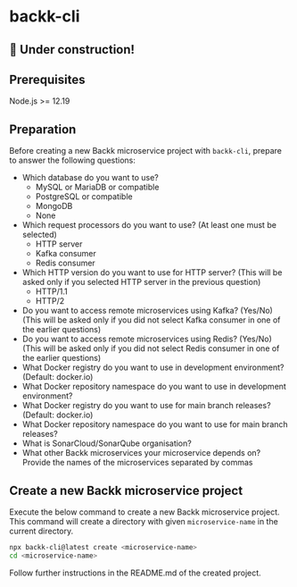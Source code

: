 # backk-cli

## :construction: Under construction!

## Prerequisites

Node.js >= 12.19

## Preparation
Before creating a new Backk microservice project with `backk-cli`, prepare to answer the following questions:

* Which database do you want to use?
  * MySQL or MariaDB or compatible
  * PostgreSQL or compatible
  * MongoDB
  * None
* Which request processors do you want to use? (At least one must be selected)
  * HTTP server
  * Kafka consumer
  * Redis consumer
* Which HTTP version do you want to use for HTTP server? (This will be asked only if you selected HTTP server in the previous question)
  * HTTP/1.1
  * HTTP/2
* Do you want to access remote microservices using Kafka? (Yes/No) (This will be asked only if you did not select Kafka consumer in one of the earlier questions)
* Do you want to access remote microservices using Redis? (Yes/No) (This will be asked only if you did not select Redis consumer in one of the earlier questions)
* What Docker registry do you want to use in development environment? (Default: docker.io)
* What Docker repository namespace do you want to use in development environment?
* What Docker registry do you want to use for main branch releases? (Default: docker.io)
* What Docker repository namespace do you want to use for main branch releases?
* What is SonarCloud/SonarQube organisation?
* What other Backk microservices your microservice depends on? Provide the names of the microservices separated by commas

## Create a new Backk microservice project

Execute the below command to create a new Backk microservice project.
This command will create a directory with given `microservice-name` in the current directory.

```bash
npx backk-cli@latest create <microservice-name>
cd <microservice-name>
```

Follow further instructions in the README.md of the created project.
